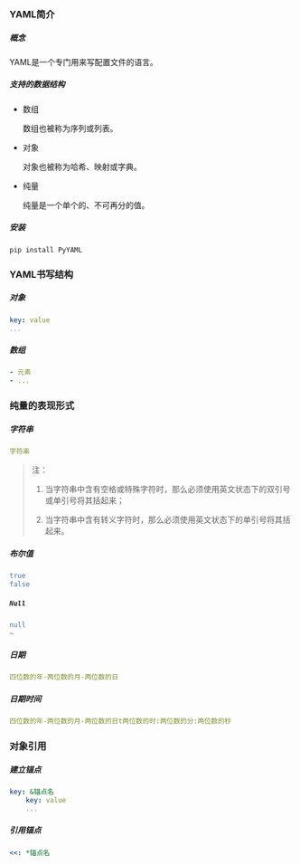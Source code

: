 ### YAML简介

##### 概念

YAML是一个专门用来写配置文件的语言。

##### 支持的数据结构

* 数组

    数组也被称为序列或列表。

* 对象

    对象也被称为哈希、映射或字典。

* 纯量

    纯量是一个单个的、不可再分的值。

##### 安装

```shell
pip install PyYAML
```

### YAML书写结构

##### 对象

```yaml
key: value
...
```

##### 数组

```yaml
- 元素
- ...
```

### 纯量的表现形式

##### 字符串

```yaml
字符串
```

> 注：
>
> 1. 当字符串中含有空格或特殊字符时，那么必须使用英文状态下的双引号或单引号将其括起来；
>
> 2. 当字符串中含有转义字符时，那么必须使用英文状态下的单引号将其括起来。

##### 布尔值

```yaml
true
false
```

##### `Null`

```yaml
null
~
```

##### 日期

```yaml
四位数的年-两位数的月-两位数的日
```

##### 日期时间

```yaml
四位数的年-两位数的月-两位数的日t两位数的时:两位数的分:两位数的秒
```

### 对象引用

##### 建立锚点

```yaml
key: &锚点名
    key: value
    ...
```

##### 引用锚点

```yaml
<<: *锚点名
```